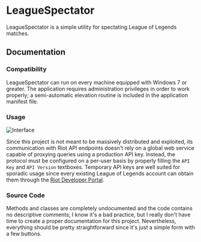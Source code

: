 # LeagueSpectator

LeagueSpectator is a simple utility for spectating League of Legends matches.

## Documentation

### Compatibility

LeagueSpectator can run on every machine equipped with Windows 7 or greater. The application requires administration privileges in order to work properly; a semi-automatic elevation routine is included in the application manifest file.

### Usage

![Interface](https://i.imgur.com/l2Ous1t.png)

Since this project is not meant to be massively distributed and exploited, its communication with Riot API endpoints doesn't rely on a global web service capable of proxying queries using a production API key. Instead, the protocol must be configured on a per-user basis by properly filling the `API Key` and `API Version` textboxes. Temporary API keys are well suited for sporadic usage since every existing League of Legends account can obtain them through the [Riot Developer Portal](https://developer.riotgames.com/).

### Source Code

Methods and classes are completely undocumented and the code contains no descriptive comments; I know it's a bad practice, but I really don't have time to create a proper documentation for this project. Nevertheless, everything should be pretty straightforward since it's just a simple form with a few buttons.
